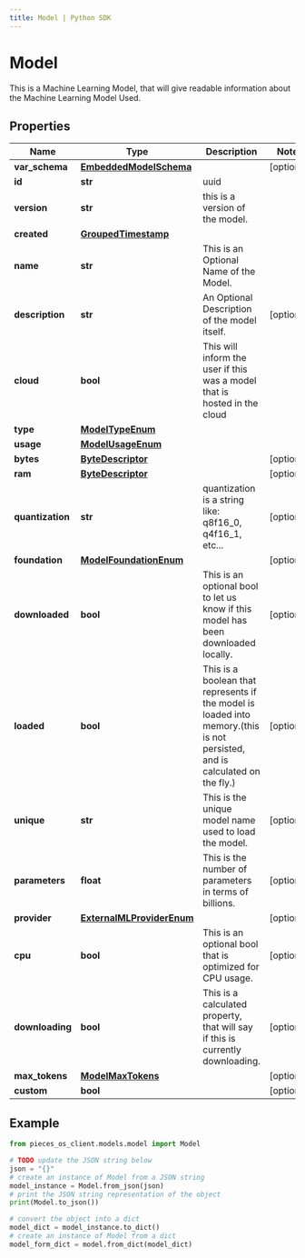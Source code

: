 ```yaml
---
title: Model | Python SDK
---
```


# Model

This is a Machine Learning Model, that will give readable information about the Machine Learning Model Used.

## Properties

Name | Type | Description | Notes
------------ | ------------- | ------------- | -------------
**var_schema** | [**EmbeddedModelSchema**](EmbeddedModelSchema) |  | [optional] 
**id** | **str** | uuid  | 
**version** | **str** | this is a version of the model. | 
**created** | [**GroupedTimestamp**](GroupedTimestamp) |  | 
**name** | **str** | This is an Optional Name of the Model. | 
**description** | **str** | An Optional Description of the model itself. | [optional] 
**cloud** | **bool** | This will inform the user if this was a model that is hosted in the cloud | 
**type** | [**ModelTypeEnum**](ModelTypeEnum) |  | 
**usage** | [**ModelUsageEnum**](ModelUsageEnum) |  | 
**bytes** | [**ByteDescriptor**](ByteDescriptor) |  | [optional] 
**ram** | [**ByteDescriptor**](ByteDescriptor) |  | [optional] 
**quantization** | **str** | quantization is a string like: q8f16_0,  q4f16_1, etc... | [optional] 
**foundation** | [**ModelFoundationEnum**](ModelFoundationEnum) |  | [optional] 
**downloaded** | **bool** | This is an optional bool to let us know if this model has been downloaded locally. | [optional] 
**loaded** | **bool** | This is a boolean that represents if the model is loaded into memory.(this is not persisted, and is calculated on the fly.) | [optional] 
**unique** | **str** | This is the unique model name used to load the model. | [optional] 
**parameters** | **float** | This is the number of parameters in terms of billions. | [optional] 
**provider** | [**ExternalMLProviderEnum**](ExternalMLProviderEnum) |  | [optional] 
**cpu** | **bool** | This is an optional bool that is optimized for CPU usage. | [optional] 
**downloading** | **bool** | This is a calculated property, that will say if this is currently downloading. | [optional] 
**max_tokens** | [**ModelMaxTokens**](ModelMaxTokens) |  | [optional] 
**custom** | **bool** |  | [optional] 

## Example

```python
from pieces_os_client.models.model import Model

# TODO update the JSON string below
json = "{}"
# create an instance of Model from a JSON string
model_instance = Model.from_json(json)
# print the JSON string representation of the object
print(Model.to_json())

# convert the object into a dict
model_dict = model_instance.to_dict()
# create an instance of Model from a dict
model_form_dict = model.from_dict(model_dict)
```


